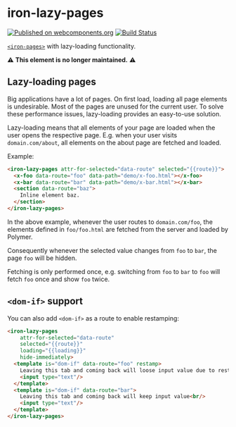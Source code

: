 # iron-lazy-pages

[![Published on webcomponents.org](https://img.shields.io/badge/webcomponents.org-published-blue.svg)](https://www.webcomponents.org/element/iron-lazy-pages)
[![Build Status](https://travis-ci.org/TimvdLippe/iron-lazy-pages.svg?branch=master)](https://travis-ci.org/TimvdLippe/iron-lazy-pages)

[`<iron-pages>`](https://github.com/PolymerElements/iron-pages) with lazy-loading functionality.

:warning: **This element is no longer maintained.** :warning:

## Lazy-loading pages

Big applications have a lot of pages. On first load, loading all page elements
is undesirable. Most of the pages are unused for the current user. To solve
these performance issues, lazy-loading provides an easy-to-use solution.

Lazy-loading means that all elements of your page are loaded when the user
opens the respective page. E.g. when your user visits `domain.com/about`, all
elements on the about page are fetched and loaded.

Example:

<!--
```
<custom-element-demo>
  <template>
    <script type="module" src="iron-lazy-pages.js"></script>
    <script type="module" src="node_modules/@polymer/paper-tabs/paper-tabs.js"></script>
    <script type="module" src="node_modules/@polymer/paper-tabs/paper-tab.js"></script>
    <dom-bind>
      <template is="dom-bind">
        <paper-tabs selected="{{route}}" attr-for-selected='key'>
          <paper-tab key='foo'>Foo</paper-tab>
          <paper-tab key='bar'>Bar</paper-tab>
          <paper-tab key='baz'>Baz!</paper-tab>
        </paper-tabs>
        <next-code-block></next-code-block>
      </template>
    </dom-bind>
  </template>
</custom-element-demo>
```
-->
```html
<iron-lazy-pages attr-for-selected="data-route" selected="{{route}}">
  <x-foo data-route="foo" data-path="demo/x-foo.html"></x-foo>
  <x-bar data-route="bar" data-path="demo/x-bar.html"></x-bar>
  <section data-route="baz">
    Inline element baz.
  </section>
</iron-lazy-pages>
```

In the above example, whenever the user routes to `domain.com/foo`, the elements defined
in `foo/foo.html` are fetched from the server and loaded by Polymer.

Consequently whenever the selected value changes from `foo` to `bar`, the page `foo`
will be hidden.

Fetching is only performed once, e.g. switching from `foo` to `bar` to `foo` will fetch
`foo` once and show `foo` twice.

## `<dom-if>` support

You can also add `<dom-if>` as a route to enable restamping:
<!--
```
<custom-element-demo>
  <template>
  <script type="module" src="iron-lazy-pages.js"></script>
  <script type="module" src="node_modules/@polymer/paper-tabs/paper-tabs.js"></script>
  <script type="module" src="node_modules/@polymer/paper-tabs/paper-tab.js"></script>
    <dom-bind>
      <template is="dom-bind">
        <paper-tabs selected="{{route}}" attr-for-selected='key'>
          <paper-tab key='foo'>Foo</paper-tab>
          <paper-tab key='bar'>Bar</paper-tab>
        </paper-tabs>
        <next-code-block></next-code-block>
      </template>
    </dom-bind>
  </template>
</custom-element-demo>
```
-->
```html
<iron-lazy-pages
    attr-for-selected="data-route"
    selected="{{route}}"
    loading="{{loading}}"
    hide-immediately>
  <template is="dom-if" data-route="foo" restamp>
    Leaving this tab and coming back will loose input value due to restamp<br/>
    <input type="text"/>
  </template>
  <template is="dom-if" data-route="bar">
    Leaving this tab and coming back will keep input value<br/>
    <input type="text"/>
  </template>
</iron-lazy-pages>
```

